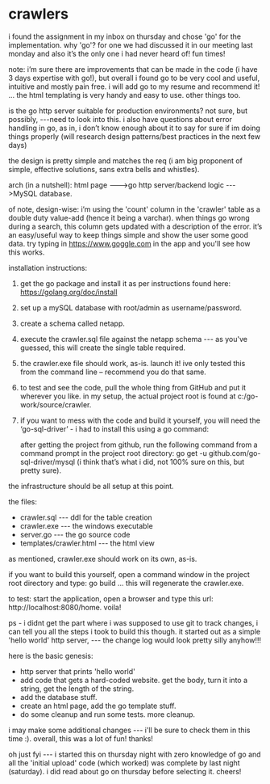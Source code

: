 ﻿# crawlers

i found the assignment in my inbox on thursday and chose 'go' for the implementation. why 'go'? for one we had discussed it in our meeting last monday and also it’s the only one i had never heard of! fun times!

note: i’m sure there are improvements that can be made in the code (i have 3 days expertise with go!), but overall i found go to be very cool and useful, intuitive and mostly pain free. i will add go to my resume and recommend it! ... the html templating is very handy and easy to use. other things too.

is the go http server suitable for production environments? not sure, but possibly, ---need to look into this. i also have questions about error handling in go, as in, i don’t know enough about it to say for sure if im doing things properly (will research design patterns/best practices in the next few days)

the design is pretty simple and matches the req (i am big proponent of simple, effective solutions, sans extra bells and whistles).

arch (in a nutshell): html page --->go http server/backend logic --->MySQL database.

of note, design-wise: i’m using the 'count' column in the 'crawler' table as a double duty value-add (hence it being a varchar). when things go wrong during a search, this column gets updated with a description of the error. it’s an easy/useful way to keep things simple and show the user some good data. try typing in https://www.goggle.com in the app and you'll see how this works.

installation instructions:
1.	get the go package and install it as per instructions found here: https://golang.org/doc/install
2.	set up a mySQL database with root/admin as username/password.
3.	create a schema called netapp.
4.	execute the crawler.sql file against the netapp schema --- as you've guessed, this will create the single table required.
5.	the crawler.exe file should work, as-is. launch it! ive only tested this from the command line – recommend you do that same.
6.  to test and see the code, pull the whole thing from GitHub and put it wherever you like. in my setup, the actual project root is found at c:/go-work/source/crawler.
7.	if you want to mess with the code and build it yourself, you will need the ‘go-sql-driver’ - i had to install this using a go command:

    after getting the project from github, run the following command from a command prompt in the project root directory: 
        go get -u github.com/go-sql-driver/mysql 
    (i think that’s what i did, not 100% sure on this, but pretty sure).

the infrastructure should be all setup at this point.

the files:
- crawler.sql --- ddl for the table creation
- crawler.exe --- the windows executable
- server.go --- the go source code
- templates/crawler.html --- the html view

as mentioned, crawler.exe should work on its own, as-is.

if you want to build this yourself, open a command window in the project root directory and type: go build ... this will regenerate the crawler.exe.

to test: start the application, open a browser and type this url: http://localhost:8080/home. voila!

ps - i didnt get the part where i was supposed to use git to track changes, i can tell you all the steps i took to build this though. it started out as a simple 'hello world' http server, --- the change log would look pretty silly anyhow!!!

here is the basic genesis:
- http server that prints 'hello world'
- add code that gets a hard-coded website. get the body, turn it into a string, get the length of the string.
- add the database stuff.
- create an html page, add the go template stuff.
- do some cleanup and run some tests. more cleanup.

i may make some additional changes --- i'll be sure to check them in this time :). overall, this was a lot of fun! thanks!

oh just fyi --- i started this on thursday night with zero knowledge of go and all the 'initial upload' code (which worked) was complete by last night (saturday). i did read about go on thursday before selecting it. cheers!
